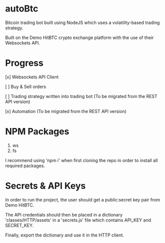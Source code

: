 # autoBtc
Bitcoin trading bot built using NodeJS which uses a volatility-based trading strategy.

Built on the Demo HitBTC crypto exchange platform with the use of their Websockets API.

# Progress
[x] Websockets API Client

[ ] Buy & Sell orders 

[ ] Trading strategy written into trading bot (To be migrated from the REST API version)

[x] Automation (To be migrated from the REST API version)


# NPM Packages
1. ws
2. fs

I recommend using 'npm i' when first cloning the repo in order to install all required packages.

# Secrets & API Keys
In order to run the project, the user should get a public:secret key pair from Demo HitBTC.

The API credentials should then be placed in a dictionary 'classes/HTTP/assets' in a 'secrets.js' file which contains API_KEY and SECRET_KEY. 

Finally, export the dictionary and use it in the HTTP client.
